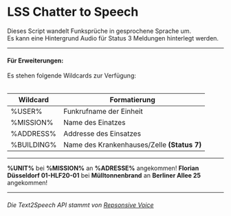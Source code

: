 <h1>LSS Chatter to Speech</h1>
Dieses Script wandelt Funksprüche in gesprochene Sprache um.<br>
Es kann eine Hintergrund Audio für Status 3 Meldungen hinterlegt werden.<br>

<hr>

<h4>Für Erweiterungen:</h4>
Es stehen folgende Wildcards zur Verfügung:<br><br>

|   Wildcard    |   Formatierung                |
| ------------- | ----------------------------- |
|   %USER%      |   Funkrufname der Einheit     |
|   %MISSION%   |   Name des Einatzes           |
|   %ADDRESS%   |   Addresse des Einsatzes      |
|   %BUILDING%  |   Name des Krankenhauses/Zelle **(Status 7)**     |

<hr>

<b>%UNIT%</b> bei <b>%MISSION%</b> an <b>%ADRESSE%</b> angekommen!
<b>Florian Düsseldorf 01-HLF20-01</b> bei <b>Mülltonnenbrand</b> an <b>Berliner Allee 25</b> angekommen!

<hr>

<h6>Die Text2Speech API stammt von <a href="https://responsivevoice.com/">Repsonsive Voice</a></h6>
